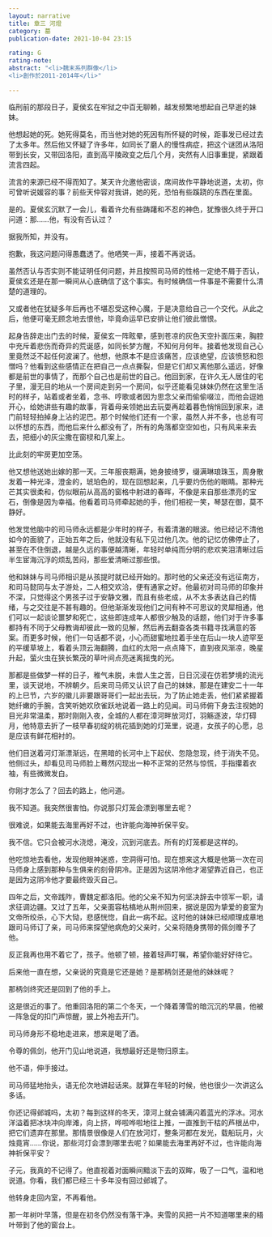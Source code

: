 ```yaml
---
layout: narrative
title: 章三 河燈
category: 墓
publication-date: 2021-10-04 23:15

rating: G
rating-note:
abstract: "<li>魏末系列群像</li>
<li>創作於2011-2014年</li>"

---
```


临刑前的那段日子，夏侯玄在牢狱之中百无聊赖，越发频繁地想起自己早逝的妹妹。

他想起她的死。她死得莫名，而当他对她的死因有所怀疑的时候，距事发已经过去了太多年。然后他又怀疑了许多年，如同长了磨人的慢性病症，把这个谜团从洛阳带到长安，又带回洛阳，直到高平陵政变之后几个月，突然有人旧事重提，紧跟着流言四起。

流言的来源已经不得而知了。某天许允邀他密谈，席间故作平静地说道，太初，你可曾听说媛容的事？前些天仲容对我讲，她的死，恐怕有些蹊跷的东西在里面。

是的。夏侯玄沉默了一会儿，看着许允有些踌躇和不忍的神色，犹豫很久终于开口问道：那……他，有没有否认过？

据我所知，并没有。

抱歉，我这问题问得愚蠢透了。他哂笑一声，接着不再说话。

虽然否认与否实则不能证明任何问题，并且按照司马师的性格一定绝不屑于否认，夏侯玄还是在那一瞬间从心底确信了这个事实。有时候确信一件事是不需要什么清楚的道理的。

又或者他在犹疑多年后再也不堪忍受这种心魔，于是决意给自己一个交代。从此之后，他便可毫无顾念地去恨他，毕竟命运早已安排让他们彼此憎恨。

起身告辞走出门去的时候，夏侯玄一阵眩晕，感到苍凉的灰色天空扑面压来，胸腔中充斥着悲伤而奇异的荒诞感，如同长梦方醒，不知何月何年。接着他发现自己心里竟然泛不起任何波澜了。他想，他原本不是应该痛苦，应该绝望，应该愤怒和怨憎吗？他看到这些感情正在把自己一点点撕裂，但是它们却又离他那么遥远，好像都是前世的事情了，而那个自己也是前世的自己。他回到家，在许久无人居住的宅子里，漫无目的地从一个房间走到另一个房间，似乎还能看见妹妹仍然在这里生活时的样子，站着或者坐着，念书、哼歌或者因为思念父亲而偷偷啜泣，而他会逗她开心，给她讲些有趣的故事，背着母亲领她出去玩耍再趁着暮色悄悄回到家来，进门前轻轻拍掉身上沾的泥巴。那个时候他们还有一个家，虽然人并不多，也总有可以怀想的东西，而他后来什么都没有了，所有的角落都空空如也，只有风来来去去，把细小的灰尘撒在窗棂和几案上。

比此刻的牢房更加空荡。

他又想他送她出嫁的那一天。三年服丧期满，她身披绮罗，缀满琳琅珠玉，周身散发着一种光泽，澄金的，琥珀色的，现在回想起来，几乎要灼伤他的眼睛。那种光芒其实很柔和，仿似眼前从高高的窗格中射进的春晖，不像是来自那些漂亮的宝石，倒像是因为幸福。他看着司马师牵起她的手，他们相视一笑，琴瑟在御，莫不静好。

他发觉他脑中的司马师永远都是少年时的样子，有着清澈的眼波。他已经记不清他如今的面貌了，正始五年之后，他就没有私下见过他几次。他的记忆仿佛停止了，甚至在不住倒退，越是久远的事便越清晰，年轻时单纯而分明的悲欢笑泪清晰过后半生宦海沉浮的烦乱苦闷，那些爱清晰过那些恨。

他和妹妹与司马师相识是从孩提时就已经开始的。那时他的父亲还没有远征南方，和司马懿同与太子游处，二人相交欢洽，便有通家之好。他最初对司马师的印象并不深，只觉得这个男孩子过于安静文雅，而且有些老成，从不太多表达自己的情绪，与之交往是不甚有趣的。但他渐渐发现他们之间有种不可思议的灵犀相通，他们可以一起谈论噩梦和死亡，这些即连成年人都很少触及的话题，他们对于许多事都持有不同于父母教诲却彼此一致的见解，然后再去翻查各类书籍寻找满意的答案。而更多时候，他们一句话都不说，小心而甜蜜地拉着手坐在后山一块人迹罕至的平缓草坡上，看着头顶云海翻腾，血红的太阳一点点降下，直到夜风渐凉，晚星升起，萤火虫在狭长繁茂的草叶间点亮迷离摇曳的光。

那都是些做梦一样的日子，稚气未脱，未尝人生之苦，日日沉浸在仿若梦境的流光里，谈天说地，不辨朝夕。后来司马师又认识了自己的妹妹，那是在建安二十一年的上巳节，六岁的徽儿非要跟哥哥们一起出去玩，为了防止她走丢，他们紧紧握着她纤嫩的手腕，含笑听她欢欣雀跃地说着一路上的见闻。司马师俯下身去注视她的目光非常温柔，那时刚刚入夜，全城的人都在漳河畔放河灯，羽觞逐波，华灯碍月，他特意去折了一枝早春初绽的桃花插到她的灯笼里，说道，女孩子的心愿，总是应该有鲜花相衬的。

他们目送着河灯渐漂渐远，在黑暗的长河中上下起伏、忽隐忽现，终于消失不见。他侧过头，却看见司马师脸上蓦然闪现出一种不正常的茫然与惊慌，手指攥着衣袖，有些微微发白。

你刚才怎么了？回去的路上，他问道。

我不知道。我突然很害怕。你说那只灯笼会漂到哪里去呢？

很难说，如果能去海里再好不过，也许能向海神祈保平安。

我不信。它只会被河水浇熄，淹没，沉到河底去。所有的灯笼都是这样的。

他吃惊地去看他，发现他眼神迷惑，空洞得可怕。现在想来这大概是他第一次在司马师身上感到那种与生俱来的刻骨阴冷。正是因为这阴冷他才渴望靠近自己，也正是因为这阴冷他才要最终毁灭自己。

四年之后，文帝践阼，曹魏定都洛阳。他的父亲不知为何坚决辞去中领军一职，请求征调边疆。又过了五年，父亲面容枯槁地从荆州回来，据说是因为挚爱的妾室为文帝所绞杀，心下大恸，悲感恍惚，自此一病不起。这时他的妹妹已经顺理成章地跟司马师订了亲，司马师来探望他病危的父亲时，父亲将随身携带的佩剑赠予了他。

反正我再也用不着它了，孩子。他顿了顿，接着轻声叮嘱，希望你能好好待它。

后来他一直在想，父亲说的究竟是它还是她？是那柄剑还是他的妹妹呢？

那柄剑终究还是回到了他的手上。

这是很近的事了。他重回洛阳的第二个冬天，一个降着薄雪的暗沉沉的早晨，他被一阵急促的扣门声惊醒，披上外袍去开门。

司马师身形不稳地走进来，想来是喝了酒。

令尊的佩剑，他开门见山地说道，我想最好还是物归原主。

他不语，伸手接过。

司马师猛地抬头，语无伦次地讲起话来。就算在年轻的时候，他也很少一次讲这么多话。

你还记得邺城吗，太初？每到这样的冬天，漳河上就会铺满闪着蓝光的浮冰。河水洋溢着把冰块冲向岸滩，向上挤，哗啦哗啦地往上推，一直推到干枯的芦根丛中，把它们遗弃在那里。那情景很像是人们在放河灯，整条河都在发光，载船玩月，火烛竟宵……你说，那些河灯会漂到哪里去呢？如果能去海里再好不过，也许能向海神祈保平安？

子元，我真的不记得了。他直视着对面瞬间黯淡下去的双眸，吸了一口气，温和地说道。你看，我们都已经三十多年没有回过邺城了。

他转身走回内室，不再看他。

那一年树叶早落，但是在初冬仍然没有落干净。夹雪的风把一片不知道哪里来的梧叶带到了他的窗台上。

